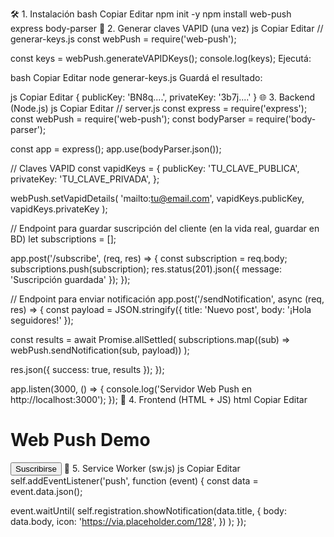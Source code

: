 🛠️ 1. Instalación
bash
Copiar
Editar
npm init -y
npm install web-push express body-parser
🔐 2. Generar claves VAPID (una vez)
js
Copiar
Editar
// generar-keys.js
const webPush = require('web-push');

const keys = webPush.generateVAPIDKeys();
console.log(keys);
Ejecutá:

bash
Copiar
Editar
node generar-keys.js
Guardá el resultado:

js
Copiar
Editar
{
  publicKey: 'BN8q....',
  privateKey: '3b7j....'
}
🌐 3. Backend (Node.js)
js
Copiar
Editar
// server.js
const express = require('express');
const webPush = require('web-push');
const bodyParser = require('body-parser');

const app = express();
app.use(bodyParser.json());

// Claves VAPID
const vapidKeys = {
  publicKey: 'TU_CLAVE_PUBLICA',
  privateKey: 'TU_CLAVE_PRIVADA',
};

webPush.setVapidDetails(
  'mailto:tu@email.com',
  vapidKeys.publicKey,
  vapidKeys.privateKey
);

// Endpoint para guardar suscripción del cliente (en la vida real, guardar en BD)
let subscriptions = [];

app.post('/subscribe', (req, res) => {
  const subscription = req.body;
  subscriptions.push(subscription);
  res.status(201).json({ message: 'Suscripción guardada' });
});

// Endpoint para enviar notificación
app.post('/sendNotification', async (req, res) => {
  const payload = JSON.stringify({ title: 'Nuevo post', body: '¡Hola seguidores!' });

  const results = await Promise.allSettled(
    subscriptions.map((sub) => webPush.sendNotification(sub, payload))
  );

  res.json({ success: true, results });
});

app.listen(3000, () => {
  console.log('Servidor Web Push en http://localhost:3000');
});
🧠 4. Frontend (HTML + JS)
html
Copiar
Editar
<!-- index.html -->
<!DOCTYPE html>
<html>
<head>
  <title>Web Push Demo</title>
</head>
<body>
  <h1>Web Push Demo</h1>
  <button id="subscribeBtn">Suscribirse</button>

  <script>
    const publicKey = 'TU_CLAVE_PUBLICA';

    async function subscribeUser() {
      const registration = await navigator.serviceWorker.register('sw.js');

      const subscription = await registration.pushManager.subscribe({
        userVisibleOnly: true,
        applicationServerKey: urlBase64ToUint8Array(publicKey)
      });

      await fetch('/subscribe', {
        method: 'POST',
        headers: { 'Content-Type': 'application/json' },
        body: JSON.stringify(subscription)
      });

      alert('Suscrito!');
    }

    document.getElementById('subscribeBtn').onclick = subscribeUser;

    // Función para convertir clave base64
    function urlBase64ToUint8Array(base64String) {
      const padding = '='.repeat((4 - base64String.length % 4) % 4);
      const base64 = (base64String + padding).replace(/\-/g, '+').replace(/_/g, '/');
      const rawData = atob(base64);
      return new Uint8Array([...rawData].map(char => char.charCodeAt(0)));
    }
  </script>
</body>
</html>
🧾 5. Service Worker (sw.js)
js
Copiar
Editar
self.addEventListener('push', function (event) {
  const data = event.data.json();

  event.waitUntil(
    self.registration.showNotification(data.title, {
      body: data.body,
      icon: 'https://via.placeholder.com/128',
    })
  );
});
